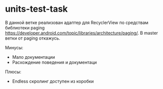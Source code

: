 # units-test-task
В данной ветке реализован адаптер для RecyclerView по средствам библиотеки paging 
https://developer.android.com/topic/libraries/architecture/paging/.
В master ветки от paging откажусь.

Минусы:
 - Мало документации
 - Расхождение поведения и документаци
 
Плюсы:
 - Endless скролинг доступен из коробки
 
